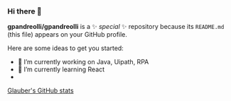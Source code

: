 ### Hi there 👋


**gpandreolli/gpandreolli** is a ✨ _special_ ✨ repository because its `README.md` (this file) appears on your GitHub profile.

Here are some ideas to get you started:

- 🔭 I’m currently working on Java, Uipath, RPA
- 🌱 I’m currently learning React
-

[Glauber's GitHub stats](https://github-readme-stats.vercel.app/api?username=gpandreolli&count_private=true&show_icons=true&theme=react)



